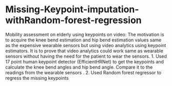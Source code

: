 # Missing-Keypoint-imputation-withRandom-forest-regression
Mobility assessment on elderly using keypoints on video: The motivation is to acquire the knee bend estimation and hip bend estimation values same as the expensive wearable sensors but using video analytics using keypoint estimators. It is to prove that video analytics could work same as wearable sensors without having the need for the patient to wear the sensors. 1. Used 17 point human keypoint detector (EfficientHRNet) to get the keypoints and calculate the knee bend angles and hip bend angle. Compare it to the readings from the wearable sensors . 2. Used Random forest regressor to regress the missing keypoints
